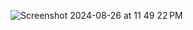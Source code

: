 
![Screenshot 2024-08-26 at 11 49 22 PM](https://github.com/user-attachments/assets/5bf25a0f-1803-4234-ac2d-c987cf9bb13b)
